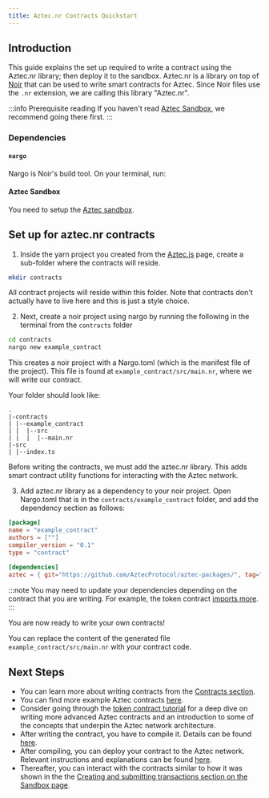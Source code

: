```yaml
---
title: Aztec.nr Contracts Quickstart
---
```


## Introduction

This guide explains the set up required to write a contract using the Aztec.nr library; then deploy it to the sandbox. Aztec.nr is a library on top of [Noir](https://noir-lang.org/) that can be used to write smart contracts for Aztec. Since Noir files use the `.nr` extension, we are calling this library "Aztec.nr".

:::info Prerequisite reading
If you haven't read [Aztec Sandbox](./sandbox.md), we recommend going there first.
:::

### Dependencies

#### `nargo`

Nargo is Noir's build tool. On your terminal, run:

<InstallNargoInstructions />

#### Aztec Sandbox

You need to setup the [Aztec sandbox](./sandbox.md).

<!-- TODO([#1056](https://github.com/AztecProtocol/aztec-packages/issues/1056)): Add a step for the starter kit -->

## Set up for aztec.nr contracts

1. Inside the yarn project you created from the [Aztec.js](./sandbox.md) page, create a sub-folder where the contracts will reside.

```bash
mkdir contracts
```

All contract projects will reside within this folder. Note that contracts don't actually have to live here and this is just a style choice.

2. Next, create a noir project using nargo by running the following in the terminal from the `contracts` folder

```bash
cd contracts
nargo new example_contract
```

This creates a noir project with a Nargo.toml (which is the manifest file of the project). This file is found at `example_contract/src/main.nr`, where we will write our contract.

Your folder should look like:

```
.
|-contracts
| |--example_contract
| |  |--src
| |  |  |--main.nr
|-src
| |--index.ts
```

Before writing the contracts, we must add the aztec.nr library. This adds smart contract utility functions for interacting with the Aztec network.

3. Add aztec.nr library as a dependency to your noir project. Open Nargo.toml that is in the `contracts/example_contract` folder, and add the dependency section as follows:

```toml
[package]
name = "example_contract"
authors = [""]
compiler_version = "0.1"
type = "contract"
 
[dependencies]
aztec = { git="https://github.com/AztecProtocol/aztec-packages/", tag="#include_aztec_version", directory="yarn-project/aztec-nr/aztec" }
```

:::note
You may need to update your dependencies depending on the contract that you are writing. For example, the token contract [imports more](../getting_started/token_contract_tutorial#project-setup).
:::

You are now ready to write your own contracts!

You can replace the content of the generated file `example_contract/src/main.nr` with your contract code.

## Next Steps

- You can learn more about writing contracts from the [Contracts section](../contracts/main.md).
- You can find more example Aztec contracts [here](https://github.com/AztecProtocol/aztec-packages/tree/master/yarn-project/noir-contracts/src/contracts).
- Consider going through the [token contract tutorial](./token_contract_tutorial.md) for a deep dive on writing more advanced Aztec contracts and an introduction to some of the concepts that underpin the Aztec network architecture.
- After writing the contract, you have to compile it. Details can be found [here](../contracts/compiling.md).
- After compiling, you can deploy your contract to the Aztec network. Relevant instructions and explanations can be found [here](../contracts/deploying.md).
- Thereafter, you can interact with the contracts similar to how it was shown in the the [Creating and submitting transactions section on the Sandbox page](./sandbox.md#creating-and-submitting-transactions).
